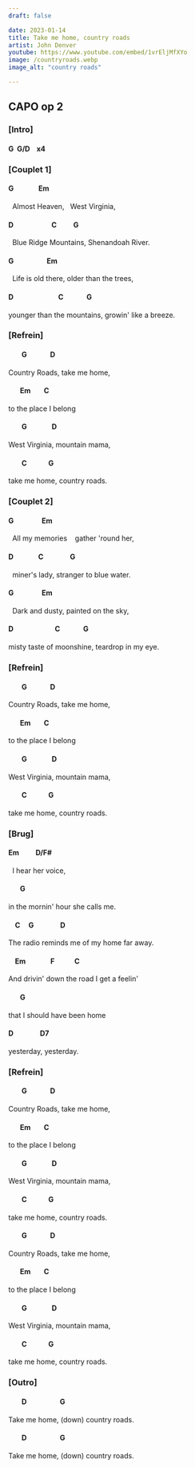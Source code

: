 ```yaml
---
draft: false

date: 2023-01-14
title: Take me home, country roads
artist: John Denver
youtube: https://www.youtube.com/embed/1vrEljMfXYo
image: /countryroads.webp
image_alt: "country roads"

---
```


## CAPO op 2

### [Intro]

#### G&nbsp;&nbsp;G/D&nbsp;&nbsp;&nbsp;&nbsp;x4

### [Couplet 1]

#### G&nbsp;&nbsp;&nbsp;&nbsp;&nbsp;&nbsp;&nbsp;&nbsp;&nbsp;&nbsp;&nbsp;&nbsp;&nbsp;&nbsp;&nbsp;Em             
&nbsp;&nbsp;Almost Heaven, &nbsp;&nbsp;West Virginia, 
#### D&nbsp;&nbsp;&nbsp;&nbsp;&nbsp;&nbsp;&nbsp;&nbsp;&nbsp;&nbsp;&nbsp;&nbsp;&nbsp;&nbsp;&nbsp;&nbsp;&nbsp;&nbsp;&nbsp;&nbsp;&nbsp;&nbsp;&nbsp;C&nbsp;&nbsp;&nbsp;&nbsp;&nbsp;&nbsp;&nbsp;&nbsp;&nbsp;&nbsp;G 
&nbsp;&nbsp;Blue Ridge Mountains, Shenandoah River.

#### G&nbsp;&nbsp;&nbsp;&nbsp;&nbsp;&nbsp;&nbsp;&nbsp;&nbsp;&nbsp;&nbsp;&nbsp;&nbsp;&nbsp;&nbsp;&nbsp;&nbsp;&nbsp;&nbsp;&nbsp;Em 
&nbsp;&nbsp;Life is old there, older than the trees, 
#### D&nbsp;&nbsp;&nbsp;&nbsp;&nbsp;&nbsp;&nbsp;&nbsp;&nbsp;&nbsp;&nbsp;&nbsp;&nbsp;&nbsp;&nbsp;&nbsp;&nbsp;&nbsp;&nbsp;&nbsp;&nbsp;&nbsp;&nbsp;&nbsp;&nbsp;&nbsp;&nbsp;C&nbsp;&nbsp;&nbsp;&nbsp;&nbsp;&nbsp;&nbsp;&nbsp;&nbsp;&nbsp;&nbsp;&nbsp;&nbsp;&nbsp;G
younger than the mountains, growin' like a breeze. 

### [Refrein]

#### &nbsp;&nbsp;&nbsp;&nbsp;&nbsp;&nbsp;&nbsp;&nbsp;G&nbsp;&nbsp;&nbsp;&nbsp;&nbsp;&nbsp;&nbsp;&nbsp;&nbsp;&nbsp;&nbsp;&nbsp;&nbsp;&nbsp;D
Country Roads, take me home, 
#### &nbsp;&nbsp;&nbsp;&nbsp;&nbsp;&nbsp;&nbsp;Em&nbsp;&nbsp;&nbsp;&nbsp;&nbsp;&nbsp;&nbsp;&nbsp;C
to the place I belong

#### &nbsp;&nbsp;&nbsp;&nbsp;&nbsp;&nbsp;&nbsp;&nbsp;G&nbsp;&nbsp;&nbsp;&nbsp;&nbsp;&nbsp;&nbsp;&nbsp;&nbsp;&nbsp;&nbsp;&nbsp;&nbsp;&nbsp;&nbsp;D
West Virginia, mountain mama, 
#### &nbsp;&nbsp;&nbsp;&nbsp;&nbsp;&nbsp;&nbsp;&nbsp;C&nbsp;&nbsp;&nbsp;&nbsp;&nbsp;&nbsp;&nbsp;&nbsp;&nbsp;&nbsp;&nbsp;&nbsp;&nbsp;G
take me home, country roads. 

### [Couplet 2]

#### G&nbsp;&nbsp;&nbsp;&nbsp;&nbsp;&nbsp;&nbsp;&nbsp;&nbsp;&nbsp;&nbsp;&nbsp;&nbsp;&nbsp;&nbsp;&nbsp;&nbsp;Em
&nbsp;&nbsp;All my memories &nbsp;&nbsp;&nbsp;gather 'round her, 
#### D&nbsp;&nbsp;&nbsp;&nbsp;&nbsp;&nbsp;&nbsp;&nbsp;&nbsp;&nbsp;&nbsp;&nbsp;&nbsp;&nbsp;&nbsp;C&nbsp;&nbsp;&nbsp;&nbsp;&nbsp;&nbsp;&nbsp;&nbsp;&nbsp;&nbsp;&nbsp;&nbsp;&nbsp;&nbsp;&nbsp;&nbsp;G 
&nbsp;&nbsp;miner's lady, stranger to blue water.

#### G&nbsp;&nbsp;&nbsp;&nbsp;&nbsp;&nbsp;&nbsp;&nbsp;&nbsp;&nbsp;&nbsp;&nbsp;&nbsp;&nbsp;&nbsp;&nbsp;&nbsp;Em
&nbsp;&nbsp;Dark and dusty, painted on the sky, 
#### D&nbsp;&nbsp;&nbsp;&nbsp;&nbsp;&nbsp;&nbsp;&nbsp;&nbsp;&nbsp;&nbsp;&nbsp;&nbsp;&nbsp;&nbsp;&nbsp;&nbsp;&nbsp;&nbsp;&nbsp;&nbsp;&nbsp;&nbsp;&nbsp;&nbsp;C&nbsp;&nbsp;&nbsp;&nbsp;&nbsp;&nbsp;&nbsp;&nbsp;&nbsp;&nbsp;&nbsp;&nbsp;&nbsp;&nbsp;G
misty taste of moonshine, teardrop in my eye.

### [Refrein]

#### &nbsp;&nbsp;&nbsp;&nbsp;&nbsp;&nbsp;&nbsp;&nbsp;G&nbsp;&nbsp;&nbsp;&nbsp;&nbsp;&nbsp;&nbsp;&nbsp;&nbsp;&nbsp;&nbsp;&nbsp;&nbsp;&nbsp;D
Country Roads, take me home, 
#### &nbsp;&nbsp;&nbsp;&nbsp;&nbsp;&nbsp;&nbsp;Em&nbsp;&nbsp;&nbsp;&nbsp;&nbsp;&nbsp;&nbsp;&nbsp;C
to the place I belong

#### &nbsp;&nbsp;&nbsp;&nbsp;&nbsp;&nbsp;&nbsp;&nbsp;G&nbsp;&nbsp;&nbsp;&nbsp;&nbsp;&nbsp;&nbsp;&nbsp;&nbsp;&nbsp;&nbsp;&nbsp;&nbsp;&nbsp;&nbsp;D
West Virginia, mountain mama, 
#### &nbsp;&nbsp;&nbsp;&nbsp;&nbsp;&nbsp;&nbsp;&nbsp;C&nbsp;&nbsp;&nbsp;&nbsp;&nbsp;&nbsp;&nbsp;&nbsp;&nbsp;&nbsp;&nbsp;&nbsp;&nbsp;G
take me home, country roads.  

### [Brug]

#### Em&nbsp;&nbsp;&nbsp;&nbsp;&nbsp;&nbsp;&nbsp;&nbsp;&nbsp;&nbsp;D/F#
&nbsp;&nbsp;I hear her voice, 
#### &nbsp;&nbsp;&nbsp;&nbsp;&nbsp;&nbsp;&nbsp;G
in the mornin' hour she calls me.

#### &nbsp;&nbsp;&nbsp;&nbsp;C&nbsp;&nbsp;&nbsp;&nbsp;&nbsp;G&nbsp;&nbsp;&nbsp;&nbsp;&nbsp;&nbsp;&nbsp;&nbsp;&nbsp;&nbsp;&nbsp;&nbsp;&nbsp;&nbsp;&nbsp;&nbsp;D
The radio reminds me of my home far away.

#### &nbsp;&nbsp;&nbsp;&nbsp;Em&nbsp;&nbsp;&nbsp;&nbsp;&nbsp;&nbsp;&nbsp;&nbsp;&nbsp;&nbsp;&nbsp;&nbsp;&nbsp;&nbsp;&nbsp;F&nbsp;&nbsp;&nbsp;&nbsp;&nbsp;&nbsp;&nbsp;&nbsp;&nbsp;&nbsp;&nbsp;&nbsp;C
And drivin' down the road I get a feelin' 
#### &nbsp;&nbsp;&nbsp;&nbsp;&nbsp;&nbsp;&nbsp;G
that I should have been home 
#### D&nbsp;&nbsp;&nbsp;&nbsp;&nbsp;&nbsp;&nbsp;&nbsp;&nbsp;&nbsp;&nbsp;&nbsp;&nbsp;&nbsp;&nbsp;&nbsp;D7
yesterday, yesterday. 

### [Refrein]

#### &nbsp;&nbsp;&nbsp;&nbsp;&nbsp;&nbsp;&nbsp;&nbsp;G&nbsp;&nbsp;&nbsp;&nbsp;&nbsp;&nbsp;&nbsp;&nbsp;&nbsp;&nbsp;&nbsp;&nbsp;&nbsp;&nbsp;D
Country Roads, take me home, 
#### &nbsp;&nbsp;&nbsp;&nbsp;&nbsp;&nbsp;&nbsp;Em&nbsp;&nbsp;&nbsp;&nbsp;&nbsp;&nbsp;&nbsp;&nbsp;C
to the place I belong

#### &nbsp;&nbsp;&nbsp;&nbsp;&nbsp;&nbsp;&nbsp;&nbsp;G&nbsp;&nbsp;&nbsp;&nbsp;&nbsp;&nbsp;&nbsp;&nbsp;&nbsp;&nbsp;&nbsp;&nbsp;&nbsp;&nbsp;&nbsp;D
West Virginia, mountain mama, 
#### &nbsp;&nbsp;&nbsp;&nbsp;&nbsp;&nbsp;&nbsp;&nbsp;C&nbsp;&nbsp;&nbsp;&nbsp;&nbsp;&nbsp;&nbsp;&nbsp;&nbsp;&nbsp;&nbsp;&nbsp;&nbsp;G
take me home, country roads.  

#### &nbsp;&nbsp;&nbsp;&nbsp;&nbsp;&nbsp;&nbsp;&nbsp;G&nbsp;&nbsp;&nbsp;&nbsp;&nbsp;&nbsp;&nbsp;&nbsp;&nbsp;&nbsp;&nbsp;&nbsp;&nbsp;&nbsp;D
Country Roads, take me home, 
#### &nbsp;&nbsp;&nbsp;&nbsp;&nbsp;&nbsp;&nbsp;Em&nbsp;&nbsp;&nbsp;&nbsp;&nbsp;&nbsp;&nbsp;&nbsp;C
to the place I belong

#### &nbsp;&nbsp;&nbsp;&nbsp;&nbsp;&nbsp;&nbsp;&nbsp;G&nbsp;&nbsp;&nbsp;&nbsp;&nbsp;&nbsp;&nbsp;&nbsp;&nbsp;&nbsp;&nbsp;&nbsp;&nbsp;&nbsp;&nbsp;D
West Virginia, mountain mama, 
#### &nbsp;&nbsp;&nbsp;&nbsp;&nbsp;&nbsp;&nbsp;&nbsp;C&nbsp;&nbsp;&nbsp;&nbsp;&nbsp;&nbsp;&nbsp;&nbsp;&nbsp;&nbsp;&nbsp;&nbsp;&nbsp;G
take me home, country roads.  

### [Outro]

#### &nbsp;&nbsp;&nbsp;&nbsp;&nbsp;&nbsp;&nbsp;&nbsp;D&nbsp;&nbsp;&nbsp;&nbsp;&nbsp;&nbsp;&nbsp;&nbsp;&nbsp;&nbsp;&nbsp;&nbsp;&nbsp;&nbsp;&nbsp;&nbsp;&nbsp;&nbsp;&nbsp;&nbsp;G
Take me home, (down) country roads.
#### &nbsp;&nbsp;&nbsp;&nbsp;&nbsp;&nbsp;&nbsp;&nbsp;D&nbsp;&nbsp;&nbsp;&nbsp;&nbsp;&nbsp;&nbsp;&nbsp;&nbsp;&nbsp;&nbsp;&nbsp;&nbsp;&nbsp;&nbsp;&nbsp;&nbsp;&nbsp;&nbsp;&nbsp;G
Take me home, (down) country roads.
